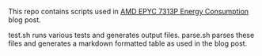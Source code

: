 
This repo contains scripts used in [AMD EPYC 7313P Energy Consumption]() blog post.

test.sh runs various tests and generates output files. parse.sh parses these files and generates a markdown formatted table as used in the blog post.
